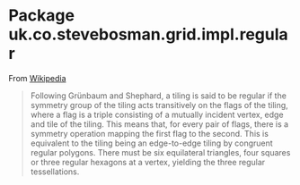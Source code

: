 # Package uk.co.stevebosman.grid.impl.regular

From [Wikipedia](https://en.wikipedia.org/wiki/Euclidean_tilings_by_convex_regular_polygons#regular_tilings)
> Following Grünbaum and Shephard, a tiling is said to be regular
> if the symmetry group of the tiling acts transitively on the flags of the tiling,
> where a flag is a triple consisting of a mutually incident vertex, edge and tile of the tiling.
> This means that, for every pair of flags, there is a symmetry operation mapping the first flag to the second.
> This is equivalent to the tiling being an edge-to-edge tiling by congruent regular polygons.
> There must be six equilateral triangles, four squares or three regular hexagons at a vertex,
> yielding the three regular tessellations.